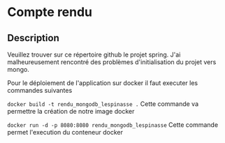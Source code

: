 
# Compte rendu #

## Description ##

Veuillez trouver sur ce répertoire github le projet spring. J'ai malheureusement rencontré des problèmes d'initialisation du projet vers mongo. 

Pour le déploiement de l'application sur docker il faut executer les commandes suivantes

``` docker build -t rendu_mongodb_lespinasse . ```
Cette commande va permettre la création de notre image docker

``` docker run -d -p 8080:8080 rendu_mongodb_lespinasse ```
Cette commande permet l'execution du conteneur docker

